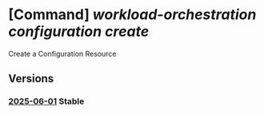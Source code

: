 # [Command] _workload-orchestration configuration create_

Create a Configuration Resource

## Versions

### [2025-06-01](/Resources/mgmt-plane/L3N1YnNjcmlwdGlvbnMve30vcmVzb3VyY2Vncm91cHMve30vcHJvdmlkZXJzL21pY3Jvc29mdC5lZGdlL2NvbmZpZ3VyYXRpb25zL3t9/2025-06-01.xml) **Stable**

<!-- mgmt-plane /subscriptions/{}/resourcegroups/{}/providers/microsoft.edge/configurations/{} 2025-06-01 -->
